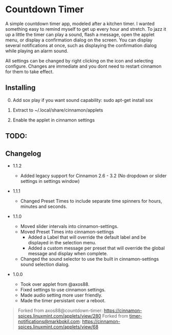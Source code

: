 # Countdown Timer

A simple countdown timer app, modeled after a kitchen timer. I wanted something easy to remind myself to get up every hour and stretch. To jazz it up a little the timer can play a sound, flash a message, open the applet menu, or display a confirmation dialog on the screen. You can display several notifications at once, such as displaying the confirmation dialog while playing an alarm sound. 

All settings can be changed by right clicking on the icon and selecting configure. Changes are immediate and you dont need to restart cinnamon for them to take effect.

## Installing

0) Add sox play if you want sound capability: sudo apt-get install sox

1) Extract to ~/.local/share/cinnamon/applets

2) Enable the applet in cinnamon settings

## TODO:

## Changelog
* 1.1.2
  - Added legacy support for Cinnamon 2.6 - 3.2 (No dropdown or slider settings in settings window)
  
* 1.1.1
  - Changed Preset Times to include separate time spinners for hours, minutes and seconds.
  
* 1.1.0
  - Moved slider intervals into cinnamon-settings. 
  - Moved Preset Times into cinnamon-settings
    - Added a Label that will override the default label and be displayed in the selection menu.
    - Added a custom message per preset that will override the global message and display when complete.
  - Changed the sound selector to use the built in cinnamon-settings sound selection dialog.

* 1.0.0
  - Took over applet from @axos88.
  - Fixed settings to use cinnamon settings.
  - Made audio setting more user friendly. 
  - Made the timer persistant over a reboot.

> Forked from axos88@countdown-timer: https://cinnamon-spices.linuxmint.com/applets/view/280
> Forked from timer-notifications@markbokil.com: https://cinnamon-spices.linuxmint.com/applets/view/68
